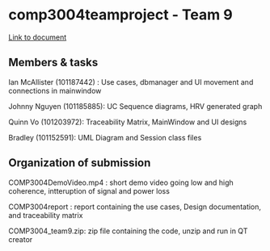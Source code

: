# comp3004teamproject - Team 9
[Link to document](https://docs.google.com/document/d/1esYEart8zbzyifK0-GTG0ubkZsLTWPLfyNlCQrMo79A/edit#heading=h.3sebm0tsxuqv)


## Members & tasks
Ian McAllister (101187442) : Use cases, dbmanager and UI movement and connections in mainwindow

Johnny Nguyen (101185885): UC Sequence diagrams, HRV generated graph

Quinn Vo (101203972): Traceability Matrix, MainWindow and UI designs

Bradley (101152591): UML Diagram and Session class files




## Organization of submission
COMP3004DemoVideo.mp4 : short demo video going low and high coherence, intteruption of signal and power loss


COMP3004report : report containing the use cases, Design documentation, and traceability matrix


COMP3004_team9.zip: zip file containing the code, unzip and run in QT creator

